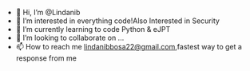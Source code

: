 - 👋 Hi, I’m @Lindanib
- 👀 I’m interested in everything code!Also Interested in Security
- 🌱 I’m currently learning to code Python & eJPT
- 💞️ I’m looking to collaborate on ...
- 📫 How to reach me lindanibbosa22@gmail.com,fastest way to get a response from me

<!---
Lindanib/Lindanib is a ✨ special ✨ repository because its `README.md` (this file) appears on your GitHub profile.
You can click the Preview link to take a look at your changes.
--->
